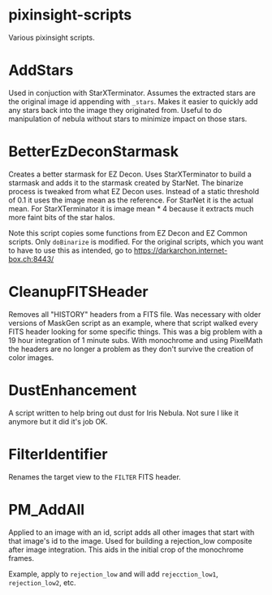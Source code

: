 # pixinsight-scripts

Various pixinsight scripts.

# AddStars

Used in conjuction with StarXTerminator.  Assumes the extracted stars are the original image id appending with `_stars`.  Makes it easier to quickly add any stars back into the image they originated from.  Useful to do manipulation of nebula without stars to minimize impact on those stars.

# BetterEzDeconStarmask

Creates a better starmask for EZ Decon.  Uses StarXTerminator to build a starmask and adds it to the starmask created by StarNet.  The binarize process is tweaked from what EZ Decon uses.  Instead of a static threshold of 0.1 it uses the image mean as the reference.  For StarNet it is the actual mean.  For StarXTerminator it is image mean * 4 because it extracts much more faint bits of the star halos.

Note this script copies some functions from EZ Decon and EZ Common scripts.  Only `doBinarize` is modified.  For the original scripts, which you want to have to use this as intended, go to https://darkarchon.internet-box.ch:8443/

# CleanupFITSHeader

Removes all "HISTORY" headers from a FITS file.  Was necessary with older versions of MaskGen script as an example, where that script walked every FITS header looking for some specific things.  This was a big problem with a 19 hour integration of 1 minute subs.  With monochrome and using PixelMath the headers are no longer a problem as they don't survive the creation of color images.

# DustEnhancement

A script written to help bring out dust for Iris Nebula.  Not sure I like it anymore but it did it's job OK.

# FilterIdentifier

Renames the target view to the `FILTER` FITS header.

# PM_AddAll

Applied to an image with an id, script adds all other images that start with that image's id to the image.  Used for building a rejection_low composite after image integration.  This aids in the initial crop of the monochrome frames.

Example, apply to `rejection_low` and will add `rejecction_low1`, `rejection_low2`, etc.